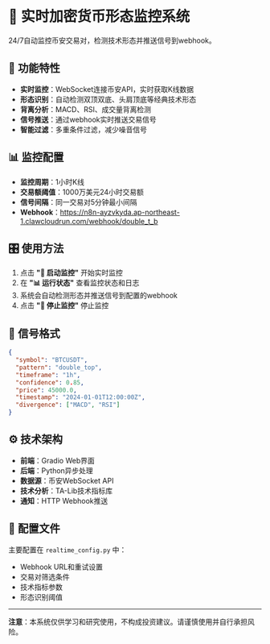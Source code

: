 # 🚀 实时加密货币形态监控系统

24/7自动监控币安交易对，检测技术形态并推送信号到webhook。

## 🎯 功能特性

- **实时监控**：WebSocket连接币安API，实时获取K线数据
- **形态识别**：自动检测双顶双底、头肩顶底等经典技术形态
- **背离分析**：MACD、RSI、成交量背离检测
- **信号推送**：通过webhook实时推送交易信号
- **智能过滤**：多重条件过滤，减少噪音信号

## 📊 监控配置

- **监控周期**：1小时K线
- **交易额阈值**：1000万美元24小时交易额
- **信号间隔**：同一交易对5分钟最小间隔
- **Webhook**：https://n8n-ayzvkyda.ap-northeast-1.clawcloudrun.com/webhook/double_t_b

## 🎛️ 使用方法

1. 点击 **"🚀 启动监控"** 开始实时监控
2. 在 **"📊 运行状态"** 查看监控状态和日志
3. 系统会自动检测形态并推送信号到配置的webhook
4. 点击 **"🛑 停止监控"** 停止监控

## 📱 信号格式

```json
{
  "symbol": "BTCUSDT",
  "pattern": "double_top",
  "timeframe": "1h",
  "confidence": 0.85,
  "price": 45000.0,
  "timestamp": "2024-01-01T12:00:00Z",
  "divergence": ["MACD", "RSI"]
}
```

## ⚙️ 技术架构

- **前端**：Gradio Web界面
- **后端**：Python异步处理
- **数据源**：币安WebSocket API
- **技术分析**：TA-Lib技术指标库
- **通知**：HTTP Webhook推送

## 🔧 配置文件

主要配置在 `realtime_config.py` 中：
- Webhook URL和重试设置
- 交易对筛选条件
- 技术指标参数
- 形态识别阈值

---

**注意**：本系统仅供学习和研究使用，不构成投资建议。请谨慎使用并自行承担风险。